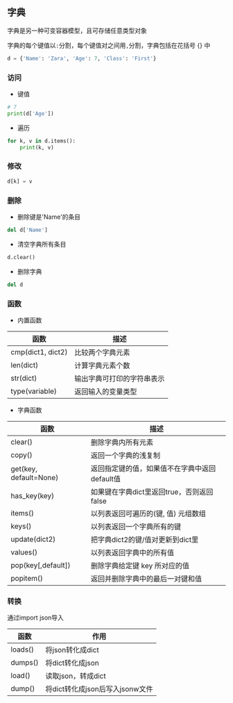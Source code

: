 <!--
 * @Description: 
 * @Version: 1.0
 * @Author: DaLao
 * @Email: dalao_li@163.com
 * @Date: 2021-12-02 23:02:30
 * @LastEditors: DaLao
 * @LastEditTime: 2022-01-13 01:49:35
-->

## 字典

字典是另一种可变容器模型，且可存储任意类型对象

字典的每个键值以`:`分割，每个键值对之间用`,`分割，字典包括在花括号 {} 中


```py
d = {'Name': 'Zara', 'Age': 7, 'Class': 'First'}
```

### 访问

- 键值

```py
# 7
print(d['Age'])
```

- 遍历

```py
for k, v in d.items():
    print(k, v)
```

### 修改
  
```py
d[k] = v
```

### 删除

- 删除键是'Name'的条目

```py
del d['Name']
```

- 清空字典所有条目

```py
d.clear()
```

- 删除字典

```py
del d         
```

### 函数

- 内置函数

| 函数              | 描述                       |
| ----------------- | -------------------------- |
| cmp(dict1, dict2) | 比较两个字典元素           |
| len(dict)         | 计算字典元素个数           |
| str(dict)         | 输出字典可打印的字符串表示 |
| type(variable)    | 返回输入的变量类型         |


- 字典函数

| 函数                   | 描述                                          |
| ---------------------- | --------------------------------------------- |
| clear()                | 删除字典内所有元素                            |
| copy()                 | 返回一个字典的浅复制                          |
| get(key, default=None) | 返回指定键的值，如果值不在字典中返回default值 |
| has_key(key)           | 如果键在字典dict里返回true，否则返回false     |
| items()                | 以列表返回可遍历的(键, 值) 元组数组           |
| keys()                 | 以列表返回一个字典所有的键                    |
| update(dict2)          | 把字典dict2的键/值对更新到dict里              |
| values()               | 以列表返回字典中的所有值                      |
| pop(key[,default])     | 删除字典给定键 key 所对应的值                 |
| popitem()              | 返回并删除字典中的最后一对键和值              |

### 转换

通过import json导入

| 函数    | 作用                            |
| ------- | ------------------------------- |
| loads() | 将json转化成dict                |
| dumps() | 将dict转化成json                |
| load()  | 读取json，转成dict              |
| dump()  | 将dict转化成json后写入jsonw文件 |